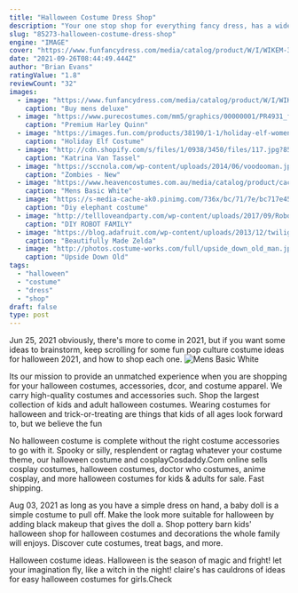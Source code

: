 ```yaml
---
title: "Halloween Costume Dress Shop"
description: "Your one stop shop for everything fancy dress, has a wide range of themed costumes alongside our latest collection of fancy dress costume ideas. Because fancy dress is no joke, we stock the"
slug: "85273-halloween-costume-dress-shop"
engine: "IMAGE"
cover: "https://www.funfancydress.com/media/catalog/product/W/I/WIKEM-3215.jpg"
date: "2021-09-26T08:44:49.444Z"
author: "Brian Evans"
ratingValue: "1.8"
reviewCount: "32"
images:
  - image: "https://www.funfancydress.com/media/catalog/product/W/I/WIKEM-3215.jpg"
    caption: "Buy mens deluxe"
  - image: "https://www.purecostumes.com/mm5/graphics/00000001/PR4931_full_1.jpg"
    caption: "Premium Harley Quinn"
  - image: "https://images.fun.com/products/38190/1-1/holiday-elf-womens-costume.jpg"
    caption: "Holiday Elf Costume"
  - image: "http://cdn.shopify.com/s/files/1/0938/3450/files/117.jpg?8574948573695823417"
    caption: "Katrina Van Tassel"
  - image: "https://sccnola.com/wp-content/uploads/2014/06/voodooman.jpg"
    caption: "Zombies - New"
  - image: "https://www.heavencostumes.com.au/media/catalog/product/cache/afad95d7734d2fa6d0a8ba78597182b7/s/m/smf-44354-haunting-white-ghost-novelty-adults-halloween-costume-back.jpg"
    caption: "Mens Basic White"
  - image: "https://s-media-cache-ak0.pinimg.com/736x/bc/71/7e/bc717e456374386ad0e3d34cb52cb7fe.jpg"
    caption: "Diy elephant costume"
  - image: "http://tellloveandparty.com/wp-content/uploads/2017/09/Robot-Family-costume-DIY.jpg"
    caption: "DIY ROBOT FAMILY"
  - image: "https://blog.adafruit.com/wp-content/uploads/2013/12/twilight-princess-zelda-costume.jpg"
    caption: "Beautifully Made Zelda"
  - image: "http://photos.costume-works.com/full/upside_down_old_man.jpg"
    caption: "Upside Down Old"
tags:
  - "halloween"
  - "costume"
  - "dress"
  - "shop"
draft: false
type: post
---
```


Jun 25, 2021 obviously, there's more to come in 2021, but if you want some ideas to brainstorm, keep scrolling for some fun pop culture costume ideas for halloween 2021, and how to shop each one.
![Mens Basic White](https://www.heavencostumes.com.au/media/catalog/product/cache/afad95d7734d2fa6d0a8ba78597182b7/s/m/smf-44354-haunting-white-ghost-novelty-adults-halloween-costume-back.jpg "Mens Basic White")

Its our mission to provide an unmatched experience when you are shopping for your halloween costumes, accessories, dcor, and costume apparel. We carry high-quality costumes and accessories such. Shop the largest collection of kids and adult halloween costumes. Wearing costumes for halloween and trick-or-treating are things that kids of all ages look forward to, but we believe the fun
<!--inArticleAds-->

<!--galleryOne-->

No halloween costume is complete without the right costume accessories to go with it. Spooky or silly, resplendent or ragtag  whatever your costume theme, our halloween costume and cosplayCosdaddy.Com online sells cosplay costumes, halloween costumes, doctor who costumes, anime cosplay, and more halloween costumes for kids & adults for sale. Fast shipping.
<!--inArticleAds-->

<!--galleryTwo-->

Aug 03, 2021 as long as you have a simple dress on hand, a baby doll is a simple costume to pull off. Make the look more suitable for halloween by adding black makeup that gives the doll a. Shop pottery barn kids' halloween shop for halloween costumes and decorations the whole family will enjoys. Discover cute costumes, treat bags, and more.
<!--galleryThree-->

Halloween costume ideas. Halloween is the season of magic and fright! let your imagination fly, like a witch in the night! claire's has cauldrons of ideas for easy halloween costumes for girls.Check